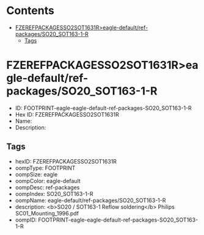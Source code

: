 



Contents
========

* [FZEREFPACKAGESSO2SOT1631R>eagle-default/ref-packages/SO20_SOT163-1-R](#fzerefpackagesso2sot1631reagle-defaultref-packagesso20_sot163-1-r)
	* [Tags](#tags)

# FZEREFPACKAGESSO2SOT1631R>eagle-default/ref-packages/SO20_SOT163-1-R

- ID: FOOTPRINT-eagle-eagle-default-ref-packages-SO20_SOT163-1-R
- Hex ID: FZEREFPACKAGESSO2SOT1631R
- Name: 
- Description: 

## Tags

- hexID: FZEREFPACKAGESSO2SOT1631R
- oompType: FOOTPRINT
- oompSize: eagle
- oompColor: eagle-default
- oompDesc: ref-packages
- oompIndex: SO20_SOT163-1-R
- oompName: eagle-default/ref-packages/SO20_SOT163-1-R
- description: &lt;b&gt;SO20 / SOT163-1 Reflow soldering&lt;/b&gt; Philips SC01_Mounting_1996.pdf
- oompID: FOOTPRINT-eagle-eagle-default-ref-packages-SO20_SOT163-1-R
